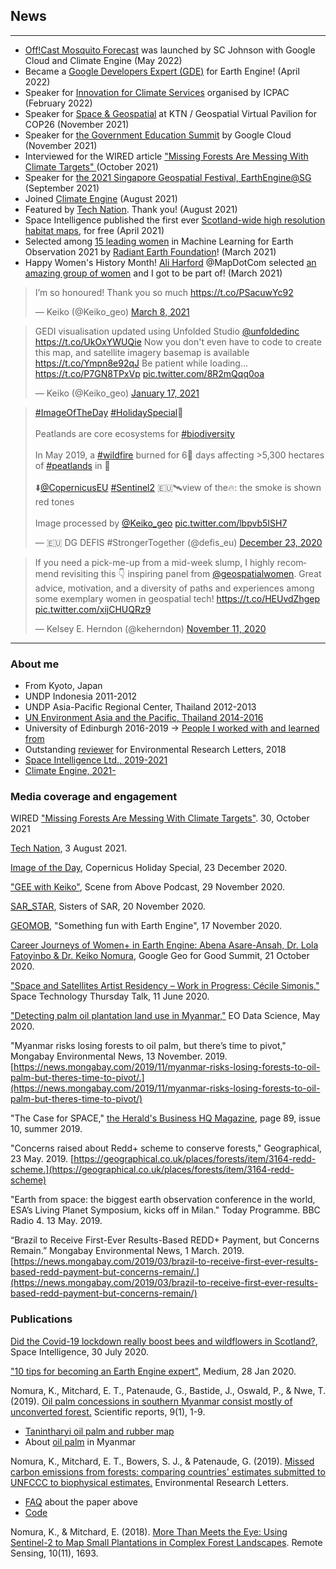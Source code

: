 <!-- Global site tag (gtag.js) - Google Analytics -->
<script async src="https://www.googletagmanager.com/gtag/js?id=UA-151917115-1"></script>
<script>
  window.dataLayer = window.dataLayer || [];
  function gtag(){dataLayer.push(arguments);}
  gtag('js', new Date());

  gtag('config', 'UA-151917115-1');
</script>
## News
---
- [Off!Cast Mosquito Forecast](https://off.com/en/mosquitoforecast) was launched by SC Johnson with Google Cloud and Climate Engine (May 2022)
- Became a [Google Developers Expert (GDE)](https://g.dev/keiko) for Earth Engine! (April 2022)
- Speaker for [Innovation for Climate Services](https://www.linkedin.com/posts/igad-climate-prediction-and-aplication-center-icpac-_innovation-climate-innovation-activity-6899930679342100480-iHOe?utm_source=linkedin_share&utm_medium=member_desktop_web) organised by ICPAC (February 2022)
- Speaker for [Space & Geospatial](https://twitter.com/sparkgeo/status/1456680207272738816) at KTN / Geospatial Virtual Pavilion for COP26 (November 2021)
- Speaker for [the Government Education Summit](https://www.linkedin.com/posts/keiko-nomura-phd-0231891_googlegovedusummit-activity-6861764487964319744-5eZX?utm_source=linkedin_share&utm_medium=member_desktop_web) by Google Cloud (November 2021)
- Interviewed for the WIRED article ["Missing Forests Are Messing With Climate Targets" ](https://www.wired.co.uk/article/forest-counting-climate-change?utm_medium=social&utm_source=twitter&utm_social-type=owned&utm_brand=wired&mbid=social_twitter) (October 2021)
- Speaker for [the 2021 Singapore Geospatial Festival, EarthEngine@SG](http://sc.isprs.org/links/earthenginesg.html) (September 2021)
- Joined [Climate Engine](https://www.climateengine.com) (August 2021)
- Featured by [Tech Nation](https://www.linkedin.com/posts/olimonks_this-gave-me-more-confidence-in-what-i-can-activity-6828287333431824384-wQbn). Thank you! (August 2021)
- Space Intelligence published the first ever [Scotland-wide high resolution habitat maps](https://www.space-intelligence.com/2021/04/01/weve-just-published-the-first-ever-scotland-wide-high-resolution-habitat-maps-for-free/), for free (April 2021)
- Selected among [15 leading women](https://medium.com/radiant-earth-insights/15-leading-women-in-ml4eo-86ce9f660626) in Machine Learning for Earth Observation 2021 by [Radiant Earth Foundation](https://www.radiant.earth/)! (March 2021)  
- Happy Women's History Month! [Ali Harford](https://twitter.com/aliharford) @MapDotCom selected [an amazing group of women](https://www.maps.com/blogs/journeys/five-women-geospatial-industry) and I got to be part of! (March 2021)

<blockquote class="twitter-tweet"><p lang="en" dir="ltr">I’m so honoured! Thank you so much <a href="https://t.co/PSacuwYc92">https://t.co/PSacuwYc92</a></p>&mdash; Keiko (@Keiko_geo) <a href="https://twitter.com/Keiko_geo/status/1368983507926650884?ref_src=twsrc%5Etfw">March 8, 2021</a></blockquote> <script async src="https://platform.twitter.com/widgets.js" charset="utf-8"></script>

<blockquote class="twitter-tweet"><p lang="en" dir="ltr">GEDI visualisation updated using Unfolded Studio <a href="https://twitter.com/unfoldedinc?ref_src=twsrc%5Etfw">@unfoldedinc</a> <a href="https://t.co/UkOxYWUQie">https://t.co/UkOxYWUQie</a> Now you don&#39;t even have to code to create this map, and satellite imagery basemap is available <a href="https://t.co/Ympn8e92qJ">https://t.co/Ympn8e92qJ</a> Be patient while loading... <a href="https://t.co/P7GN8TPxVp">https://t.co/P7GN8TPxVp</a> <a href="https://t.co/8R2mQqq0oa">pic.twitter.com/8R2mQqq0oa</a></p>&mdash; Keiko (@Keiko_geo) <a href="https://twitter.com/Keiko_geo/status/1350838669540806657?ref_src=twsrc%5Etfw">January 17, 2021</a></blockquote> <script async src="https://platform.twitter.com/widgets.js" charset="utf-8"></script>

<blockquote class="twitter-tweet"><p lang="en" dir="ltr"><a href="https://twitter.com/hashtag/ImageOfTheDay?src=hash&amp;ref_src=twsrc%5Etfw">#ImageOfTheDay</a> <a href="https://twitter.com/hashtag/HolidaySpecial?src=hash&amp;ref_src=twsrc%5Etfw">#HolidaySpecial</a>🎄<br><br>Peatlands are core ecosystems for <a href="https://twitter.com/hashtag/biodiversity?src=hash&amp;ref_src=twsrc%5Etfw">#biodiversity</a> <br><br>In May 2019, a <a href="https://twitter.com/hashtag/wildfire?src=hash&amp;ref_src=twsrc%5Etfw">#wildfire</a> burned for 6⃣ days affecting &gt;5,300 hectares of <a href="https://twitter.com/hashtag/peatlands?src=hash&amp;ref_src=twsrc%5Etfw">#peatlands</a> in 🏴󠁧󠁢󠁳󠁣󠁴󠁿<br><br>⬇️<a href="https://twitter.com/CopernicusEU?ref_src=twsrc%5Etfw">@CopernicusEU</a> <a href="https://twitter.com/hashtag/Sentinel2?src=hash&amp;ref_src=twsrc%5Etfw">#Sentinel2</a> 🇪🇺🛰️view of the🔥: the smoke is shown red tones<br><br>Image processed by <a href="https://twitter.com/Keiko_geo?ref_src=twsrc%5Etfw">@Keiko_geo</a> <a href="https://t.co/lbpvb5ISH7">pic.twitter.com/lbpvb5ISH7</a></p>&mdash; 🇪🇺 DG DEFIS #StrongerTogether (@defis_eu) <a href="https://twitter.com/defis_eu/status/1341669925895729152?ref_src=twsrc%5Etfw">December 23, 2020</a></blockquote> <script async src="https://platform.twitter.com/widgets.js" charset="utf-8"></script>

<blockquote class="twitter-tweet"><p lang="en" dir="ltr">If you need a pick-me-up from a mid-week slump, I highly recommend revisiting this 👇 inspiring panel from <a href="https://twitter.com/geospatialwomen?ref_src=twsrc%5Etfw">@geospatialwomen</a>. Great advice, motivation, and a diversity of paths and experiences among some exemplary women in geospatial tech! <a href="https://t.co/HEUvdZhgep">https://t.co/HEUvdZhgep</a> <a href="https://t.co/xijCHUQRz9">pic.twitter.com/xijCHUQRz9</a></p>&mdash; Kelsey E. Herndon (@keherndon) <a href="https://twitter.com/keherndon/status/1326554791762255875?ref_src=twsrc%5Etfw">November 11, 2020</a></blockquote> <script async src="https://platform.twitter.com/widgets.js" charset="utf-8"></script>

---

### About me
- From Kyoto, Japan
- UNDP Indonesia 2011-2012
- UNDP Asia-Pacific Regional Center, Thailand 2012-2013
- <a href="https://www.un-redd.org/single-post/2016/08/30/Breaking-stereotypes-of-REDD-finance-or-%E2%80%98Where-is-the-money%E2%80%99" blank="_blank">UN Environment Asia and the Pacific, Thailand 2014-2016</a>
- University of Edinburgh 2016-2019 -> [People I worked with and learned from](uoe.md)
- Outstanding [reviewer](https://publishingsupport.iopscience.iop.org/questions/environmental-research-letters-2018-reviewer-awards/) for Environmental Research Letters, 2018
- <a href="https://www.space-intelligence.com/" blank="_blank">Space Intelligence Ltd., 2019-2021</a>
- <a href="https://www.climateengine.com/" blank="_blank">Climate Engine, 2021-</a>

### Media coverage and engagement
WIRED ["Missing Forests Are Messing With Climate Targets"](https://www.wired.co.uk/article/forest-counting-climate-change?utm_medium=social&utm_source=twitter&utm_social-type=owned&utm_brand=wired&mbid=social_twitter). 30, October 2021

[Tech Nation](https://www.linkedin.com/posts/olimonks_this-gave-me-more-confidence-in-what-i-can-activity-6828287333431824384-wQbn), 3 August 2021. 

[Image of the Day](https://twitter.com/defis_eu/status/1341669925895729152), Copernicus Holiday Special, 23 December 2020.

["GEE with Keiko"](https://scenefromabove.podbean.com/e/s8e6-gee-with-keiko/), Scene from Above Podcast, 29 November 2020.

[SAR_STAR](https://twitter.com/SistersofSAR/status/1329717881769242629), Sisters of SAR, 20 November 2020.

[GEOMOB](https://www.youtube.com/watch?v=KvVFUVoH298&list=PL0O40c1c5Xt0SXzuRoDloW0MgA8Zxm65M&index=5), "Something fun with Earth Engine", 17 November 2020.

[Career Journeys of Women+ in Earth Engine: Abena Asare-Ansah, Dr. Lola Fatoyinbo & Dr. Keiko Nomura](https://www.youtube.com/watch?v=Tq75sLKkVyQ), Google Geo for Good Summit, 21 October 2020.

["Space and Satellites Artist Residency – Work in Progress: Cécile Simonis,"](https://www.designinformatics.org/event/space-and-satellites-artist-residency-work-in-progress-cecile-simonis/) Space Technology Thursday Talk, 11 June 2020.

["Detecting palm oil plantation land use in Myanmar,"](https://newsroom.eodatascience.com/detecting-palm-oil-plantation-land-use-in-myanmar) EO Data Science, May 2020.

"Myanmar risks losing forests to oil palm, but there’s time to pivot," Mongabay Environmental News, 13 November. 2019. [https://news.mongabay.com/2019/11/myanmar-risks-losing-forests-to-oil-palm-but-theres-time-to-pivot/.](https://news.mongabay.com/2019/11/myanmar-risks-losing-forests-to-oil-palm-but-theres-time-to-pivot/)

"The Case for SPACE," [the Herald's Business HQ Magazine](https://edition.pagesuite-professional.co.uk/html5/reader/production/default.aspx?pubname=&edid=deb00c07-8192-46cc-91b8-070de88f594b), page 89, issue 10, summer 2019. 

"Concerns raised about Redd+ scheme to conserve forests," Geographical, 23 May. 2019. [https://geographical.co.uk/places/forests/item/3164-redd-scheme.](https://geographical.co.uk/places/forests/item/3164-redd-scheme)

"Earth from space: the biggest earth observation conference in the world, ESA’s Living Planet Symposium, kicks off in Milan." Today Programme. BBC Radio 4. 13 May. 2019.

“Brazil to Receive First-Ever Results-Based REDD+ Payment, but Concerns Remain.” Mongabay Environmental News, 1 March. 2019. [https://news.mongabay.com/2019/03/brazil-to-receive-first-ever-results-based-redd-payment-but-concerns-remain/.](https://news.mongabay.com/2019/03/brazil-to-receive-first-ever-results-based-redd-payment-but-concerns-remain/)

### Publications
[Did the Covid-19 lockdown really boost bees and wildflowers in Scotland?](https://www.space-intelligence.com/2020/07/30/did-the-covid-19-lockdown-really-boost-bees-and-wildflowers-in-scotland/), Space Intelligence, 30 July 2020.

["10 tips for becoming an Earth Engine expert"](https://medium.com/google-earth/10-tips-for-becoming-an-earth-engine-expert-b11aad9e598b), Medium, 28 Jan 2020.

Nomura, K., Mitchard, E. T., Patenaude, G., Bastide, J., Oswald, P., & Nwe, T. (2019). [Oil palm concessions in southern Myanmar consist mostly of unconverted forest.](https://www.nature.com/articles/s41598-019-48443-3) Scientific reports, 9(1), 1-9.
 - [Tanintharyi oil palm and rubber map](https://nkeikon.users.earthengine.app/view/tanintharyi-oil-palm-and-rubber-map)
 - About [oil palm](op.md) in Myanmar

Nomura, K., Mitchard, E. T., Bowers, S. J., & Patenaude, G. (2019). [Missed carbon emissions from forests: comparing countries' estimates submitted to UNFCCC to biophysical estimates.](https://iopscience.iop.org/article/10.1088/1748-9326/aafc6b) Environmental Research Letters.
 - [FAQ](frel.md) about the paper above
 - [Code](https://bitbucket.org/nkeikon/erl/)

Nomura, K., & Mitchard, E. (2018). [More Than Meets the Eye: Using Sentinel-2 to Map Small Plantations in Complex Forest Landscapes](https://www.mdpi.com/2072-4292/10/11/1693). Remote Sensing, 10(11), 1693.
